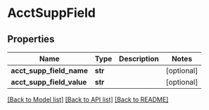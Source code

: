# AcctSuppField

## Properties
Name | Type | Description | Notes
------------ | ------------- | ------------- | -------------
**acct_supp_field_name** | **str** |  | [optional] 
**acct_supp_field_value** | **str** |  | [optional] 

[[Back to Model list]](../README.md#documentation-for-models) [[Back to API list]](../README.md#documentation-for-api-endpoints) [[Back to README]](../README.md)


